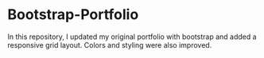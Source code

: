 # Bootstrap-Portfolio

In this repository, I updated my original portfolio with bootstrap and added a responsive grid layout. Colors and styling were also improved.

